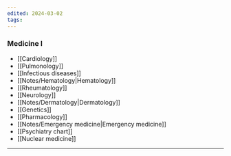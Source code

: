 ```yaml
---
edited: 2024-03-02
tags:
---
```

### Medicine I
- [[Cardiology]] 
- [[Pulmonology]] 
- [[Infectious diseases]] 
- [[Notes/Hematology|Hematology]] 
- [[Rheumatology]] 
- [[Neurology]] 
- [[Notes/Dermatology|Dermatology]] 
- [[Genetics]] 
- [[Pharmacology]]  
- [[Notes/Emergency medicine|Emergency medicine]] 
- [[Psychiatry chart]] 
- [[Nuclear medicine]] 

---
